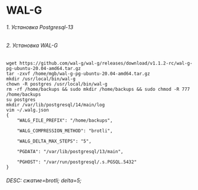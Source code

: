 # WAL-G

###### 1. Установка Postgresql-13
###### 2. Установка WAL-G
```
wget https://github.com/wal-g/wal-g/releases/download/v1.1.2-rc/wal-g-pg-ubuntu-20.04-amd64.tar.gz
tar -zxvf /home/mgb/wal-g-pg-ubuntu-20.04-amd64.tar.gz
mkdir /usr/local/bin/wal-g
chown -R postgres /usr/local/bin/wal-g
rm -rf /home/backups && sudo mkdir /home/backups && sudo chmod -R 777 /home/backups
su postgres
mkdir /var/lib/postgresql/14/main/log
vim ~/.walg.json
{
    "WALG_FILE_PREFIX": "/home/backups",

    "WALG_COMPRESSION_METHOD": "brotli",

    "WALG_DELTA_MAX_STEPS": "5",

    "PGDATA": "/var/lib/postgresql/13/main",

    "PGHOST": "/var/run/postgresql/.s.PGSQL.5432"
}
```

###### DESC: сжатие=brotli; delta=5;




